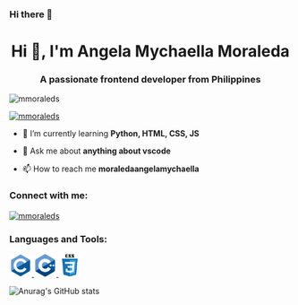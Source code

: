 ### Hi there 👋
<h1 align="center">Hi 👋, I'm Angela Mychaella Moraleda</h1>
<h3 align="center">A passionate frontend developer from Philippines</h3>

<p align="left"> <img src="https://komarev.com/ghpvc/?username=mmoraleds&label=Profile%20views&color=0e75b6&style=flat" alt="mmoraleds" /> </p>

<p align="left"> <a href="https://github.com/ryo-ma/github-profile-trophy"><img src="https://github-profile-trophy.vercel.app/?username=mmoraleds" alt="mmoraleds" /></a> </p>

- 🌱 I’m currently learning **Python, HTML, CSS, JS**

- 💬 Ask me about **anything about vscode**

- 📫 How to reach me **moraledaangelamychaella**

<h3 align="left">Connect with me:</h3>
<p align="left">
<a href="https://instagram.com/mmoraleds" target="blank"><img align="center" src="https://raw.githubusercontent.com/rahuldkjain/github-profile-readme-generator/master/src/images/icons/Social/instagram.svg" alt="mmoraleds" height="30" width="40" /></a>
</p>

<h3 align="left">Languages and Tools:</h3>
<p align="left"> <a href="https://www.cprogramming.com/" target="_blank" rel="noreferrer"> <img src="https://raw.githubusercontent.com/devicons/devicon/master/icons/c/c-original.svg" alt="c" width="40" height="40"/> </a> <a href="https://www.w3schools.com/cpp/" target="_blank" rel="noreferrer"> <img src="https://raw.githubusercontent.com/devicons/devicon/master/icons/cplusplus/cplusplus-original.svg" alt="cplusplus" width="40" height="40"/> </a> <a href="https://www.w3schools.com/css/" target="_blank" rel="noreferrer"> <img src="https://raw.githubusercontent.com/devicons/devicon/master/icons/css3/css3-original-wordmark.svg" alt="css3" width="40" height="40"/> </a> </p>

![Anurag's GitHub stats](https://github-readme-stats.vercel.app/api?username=mmoraleds&show_icons=true&hide=contribs,prs&cache_seconds=86400&theme=radical)

